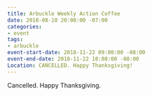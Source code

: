 ```yaml
---
title: Arbuckle Weekly Action Coffee
date: 2018-08-10 20:00:00 -07:00
categories:
- event
tags:
- arbuckle
event-start-date: 2018-11-22 09:00:00 -08:00
event-end-date: 2018-11-22 10:00:00 -08:00
Location: CANCELLED. Happy Thanksgiving!
---
```


Cancelled. Happy Thanksgiving. 